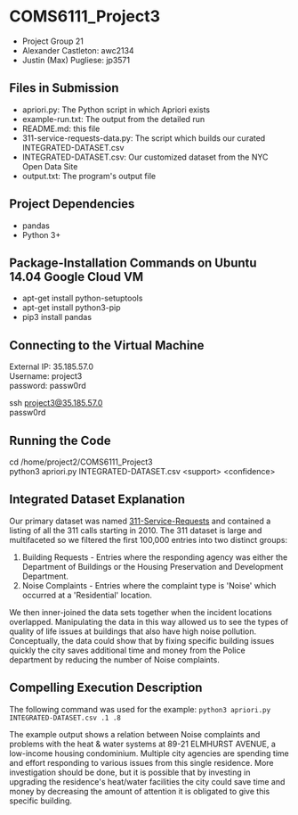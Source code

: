 # COMS6111_Project3

* Project Group 21
* Alexander Castleton: awc2134
* Justin (Max) Pugliese: jp3571

## Files in Submission

* apriori.py: The Python script in which Apriori exists
* example-run.txt: The output from the detailed run
* README.md: this file
* 311-service-requests-data.py: The script which builds our curated INTEGRATED-DATASET.csv
* INTEGRATED-DATASET.csv: Our customized dataset from the NYC Open Data Site
* output.txt: The program's output file

## Project Dependencies
* pandas
* Python 3+

## Package-Installation Commands on Ubuntu 14.04 Google Cloud VM
* apt-get install python-setuptools <br/>
* apt-get install python3-pip <br/>
* pip3 install pandas <br/>

## Connecting to the Virtual Machine

External IP: 35.185.57.0 <br/>
Username: project3 <br/>
password: passw0rd <br/>

ssh project3@35.185.57.0 <br/>
passw0rd

## Running the Code

cd /home/project2/COMS6111_Project3 <br/>
python3 apriori.py INTEGRATED-DATASET.csv \<support\> \<confidence\>

## Integrated Dataset Explanation

Our primary dataset was named [311-Service-Requests](https://data.cityofnewyork.us/Social-Services/311-Service-Requests/fvrb-kbbt) and contained a listing of all the 311 calls starting in 2010. The 311 dataset is large and multifaceted so we filtered the first 100,000 entries into two distinct groups:

1. Building Requests - Entries where the responding agency was either the Department of Buildings or the Housing Preservation and Development Department.
2. Noise Complaints - Entries where the complaint type is 'Noise' which occurred at a 'Residential' location.

We then inner-joined the data sets together when the incident locations overlapped. Manipulating the data in this way allowed us to see the types of quality of life issues at buildings that also have high noise pollution. Conceptually, the data could show that by fixing specific building issues quickly the city saves additional time and money from the Police department by reducing the number of Noise complaints.

## Compelling Execution Description
The following command was used for the example:
`python3 apriori.py INTEGRATED-DATASET.csv .1 .8`

The example output shows a relation between Noise complaints and problems with the heat & water systems at 89-21 ELMHURST AVENUE, a low-income housing condominium. Multiple city agencies are spending time and effort responding to various issues from this single residence. More investigation should be done, but it is possible that by investing in upgrading the residence's heat/water facilities the city could save time and money by decreasing the amount of attention it is obligated to give this specific building.
